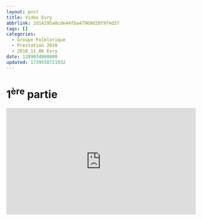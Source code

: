 ```yaml
---
layout: post
title: Vidéo Evry
abbrlink: 2d14295a0cde44fba47969d20f9f4d37
tags: []
categories:
  - Groupe Folklorique
  - Prestation 2010
  - 2010_11_06 Evry
date: 1289034060000
updated: 1739558721932
---
```


# 1<sup>ère</sup> partie

<div style="position:relative; padding-bottom:56.25%; height:0; overflow:hidden; max-width:100%; width:100%;">
  <iframe src="https://www.youtube.com/embed/QMjrXJqFG2s" 
          style="position:absolute; top:0; left:0; width:100%; height:100%;" 
          frameborder="0" allow="accelerometer; autoplay; encrypted-media; gyroscope; picture-in-picture" 
          allowfullscreen>
  </iframe>
</div>
